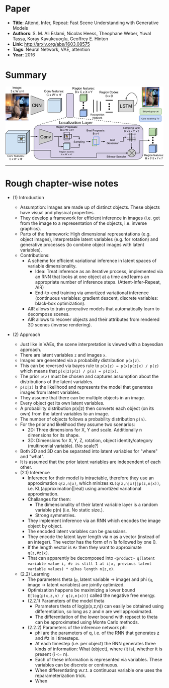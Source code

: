 # Paper

* **Title**: Attend, Infer, Repeat: Fast Scene Understanding with Generative Models
* **Authors**: S. M. Ali Eslami, Nicolas Heess, Theophane Weber, Yuval Tassa, Koray Kavukcuoglu, Geoffrey E. Hinton
* **Link**: http://arxiv.org/abs/1603.08575
* **Tags**: Neural Network, VAE, attention
* **Year**: 2016

# Summary

![Architecture](images/DenseCap__architecture.png?raw=true "Architecture.")



--------------------

# Rough chapter-wise notes

* (1) Introduction
  * Assumption: Images are made up of distinct objects. These objects have visual and physical properties.
  * They develop a framework for efficient inference in images (i.e. get from the image to a representation of the objects, i.e. inverse graphics).
  * Parts of the framework: High dimensional representations (e.g. object images), interpretable latent variables (e.g. for rotation) and generative processes (to combine object images with latent variables).
  * Contributions:
    * A scheme for efficient variational inference in latent spaces of variable dimensionality.
      * Idea: Treat inference as an iterative process, implemented via an RNN that looks at one object at a time and learns an appropriate number of inference steps. (Attent-Infer-Repeat, AIR)
      * End-to-end training via amortized variational inference (continuous variables: gradient descent, discrete variables: black-box optimization).
    * AIR allows to train generative models that automatically learn to decompose scenes.
    * AIR allows to recover objects and their attributes from rendered 3D scenes (inverse rendering).

* (2) Approach
  * Just like in VAEs, the scene interpretation is viewed with a bayesdian approach.
  * There are latent variables `z` and images `x`.
  * Images are generated via a probability distribution `p(x|z)`.
  * This can be reversed via bayes rule to `p(x|z) = p(x)p(z|x) / p(z)` which means that `p(x|z)p(z) / p(x) = p(z|x)`.
  * The prior `p(z)` must be chosen and captures assumption about the distributions of the latent variables.
  * `p(x|z)` is the likelihood and represents the model that generates images from latent variables.
  * They assume that there can be multiple objects in an image.
  * Every object get its own latent variables.
  * A probability distribution p(x|z) then converts each object (on its own) from the latent variables to an image.
  * The number of objects follows a probability distribution `p(n)`.
  * For the prior and likelihood they assume two scenarios:
    * 2D: Three dimensions for X, Y and scale. Additionally n dimensions for its shape.
    * 3D: Dimensions for X, Y, Z, rotation, object identity/category (multinomial variable). (No scale?)
  * Both 2D and 3D can be separated into latent variables for "where" and "what".
  * It is assumed that the prior latent variables are independent of each other.
  * (2.1) Inference
    * Inference for their model is intractable, therefore they use an approximation `q(z,n|x)`, which minizes `KL(q(z,n|x)||p(z,n|x))`, i.e. KL(approximation||real) using amortized variational approximation.
    * Challanges for them:
      * The dimensionality of their latent variable layer is a random variable p(n) (i.e. No static size.).
      * Strong symmetries.
    * They implement inference via an RNN which encodes the image object by object.
    * The encoded latent variables can be gaussians.
    * They encode the latent layer length via n as a vector (instead of an integer). The vector has the form of n 1s followed by one 0.
    * If the length vector is `#z` then they want to approximate `q(z,#z|x)`.
    * That can apparently be decomposed into `<product> q(latent variable value i, #z is still 1 at i|x, previous latent variable values) * q(has length n|z,x)`.
  * (2.2) Learning
    * The parameters theta (`p`, latent variable -> image) and phi (`q`, image -> latent variables) are jointly optimized.
    * Optimization happens be maximizing a lower bound `E[log(p(x,z,n) / q(z,n|x))]` called the negative free energy.
    * (2.2.1) Parameters of the model theta
      * Parameters theta of log(p(x,z,n)) can easily be obtained using differentiation, so long as z and n are well approximated.
      * The differentiation of the lower bound with repsect to theta can be approximated using Monte Carlo methods.
    * (2.2.2) Parameters of the inference network phi
      * phi are the parameters of q, i.e. of the RNN that generates z and #z in i timesteps.
      * At each timestep (i.e. per object) the RNN generates three kinds of information: What (object), where (it is), whether it is present (i <= n).
      * Each of these information is represented via variables. These variables can be discrete or continuous.
      * When differentiating w.r.t. a continuous variable one uses the reparameterization trick.
      * When 
